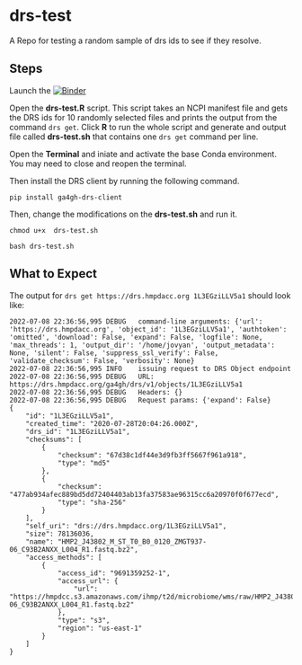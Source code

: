 # drs-test

A Repo for testing a random sample of drs ids to see if they resolve.

## Steps


Launch the [![Binder](http://mybinder.org/badge_logo.svg)](https://mybinder.org/v2/gh/raynamharris/drs-test/master?urlpath=rstudio)


Open the **drs-test.R** script. This script takes an NCPI manifest file and gets the DRS ids for 10 randomly selected files and prints the output from the command `drs get`. Click **R** to run the whole script and generate and output file called **drs-test.sh** that contains one `drs get` command per line.


Open the **Terminal** and iniate and activate the base Conda environment. You may need to close and reopen the terminal. 

Then install the DRS client by running the following command.

```
pip install ga4gh-drs-client
```

Then, change the modifications on the **drs-test.sh** and run it. 

```
chmod u+x  drs-test.sh

bash drs-test.sh
```

## What to Expect

The output for `drs get https://drs.hmpdacc.org 1L3EGziLLV5a1` should look like:


```
2022-07-08 22:36:56,995	DEBUG	command-line arguments: {'url': 'https://drs.hmpdacc.org', 'object_id': '1L3EGziLLV5a1', 'authtoken': 'omitted', 'download': False, 'expand': False, 'logfile': None, 'max_threads': 1, 'output_dir': '/home/jovyan', 'output_metadata': None, 'silent': False, 'suppress_ssl_verify': False, 'validate_checksum': False, 'verbosity': None}
2022-07-08 22:36:56,995	INFO	issuing request to DRS Object endpoint
2022-07-08 22:36:56,995	DEBUG	URL: https://drs.hmpdacc.org/ga4gh/drs/v1/objects/1L3EGziLLV5a1
2022-07-08 22:36:56,995	DEBUG	Headers: {}
2022-07-08 22:36:56,995	DEBUG	Request params: {'expand': False}
{
    "id": "1L3EGziLLV5a1",
    "created_time": "2020-07-28T20:04:26.000Z",
    "drs_id": "1L3EGziLLV5a1",
    "checksums": [
        {
            "checksum": "67d38c1df44e3d9fb3ff5667f961a918",
            "type": "md5"
        },
        {
            "checksum": "477ab934afec889bd5dd72404403ab13fa37583ae96315cc6a20970f0f677ecd",
            "type": "sha-256"
        }
    ],
    "self_uri": "drs://drs.hmpdacc.org/1L3EGziLLV5a1",
    "size": 78136036,
    "name": "HMP2_J43802_M_ST_T0_B0_0120_ZMGT937-06_C93B2ANXX_L004_R1.fastq.bz2",
    "access_methods": [
        {
            "access_id": "9691359252-1",
            "access_url": {
                "url": "https://hmpdcc.s3.amazonaws.com/ihmp/t2d/microbiome/wms/raw/HMP2_J43802_M_ST_T0_B0_0120_ZMGT937-06_C93B2ANXX_L004_R1.fastq.bz2"
            },
            "type": "s3",
            "region": "us-east-1"
        }
    ]
}

```
